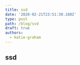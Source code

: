 ```yaml
---
title: ssd
date: '2020-02-21T23:51:30.188Z'
type: post
path: /blog/ssd
draft: true
authors:
  - katie-graham
---
```

## ssd